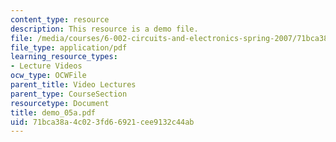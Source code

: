 ```yaml
---
content_type: resource
description: This resource is a demo file.
file: /media/courses/6-002-circuits-and-electronics-spring-2007/71bca38a4c023fd66921cee9132c44ab_demo_05a.pdf
file_type: application/pdf
learning_resource_types:
- Lecture Videos
ocw_type: OCWFile
parent_title: Video Lectures
parent_type: CourseSection
resourcetype: Document
title: demo_05a.pdf
uid: 71bca38a-4c02-3fd6-6921-cee9132c44ab
---
```


